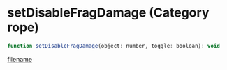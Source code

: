 # setDisableFragDamage (Category rope)

```js
function setDisableFragDamage(object: number, toggle: boolean): void
```

[filename](setDisableFragDamage_m.md ':include')
